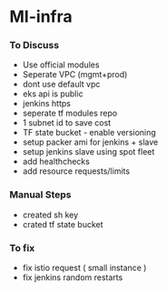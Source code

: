 # MI-infra


### To Discuss
* Use official modules
* Seperate VPC (mgmt+prod)
* dont use default vpc
* eks api is public
* jenkins https
* seperate tf modules repo
* 1 subnet id to save cost
* TF state bucket - enable versioning
* setup packer ami for jenkins + slave
* setup jenkins slave using spot fleet
* add healthchecks
* add resource requests/limits



### Manual Steps
* created sh key
* crated tf state bucket

### To fix
* fix istio request ( small instance )
* fix jenkins random restarts
